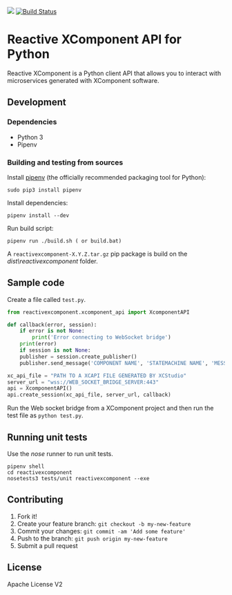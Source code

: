 [![](http://slack.xcomponent.com/badge.svg)](http://slack.xcomponent.com/)
[![Build Status](https://travis-ci.org/xcomponent/ReactiveXComponent.py.svg?branch=master)](https://travis-ci.org/xcomponent/ReactiveXComponent.py)

# Reactive XComponent API for Python 

Reactive XComponent is a Python client API that allows you to interact with microservices generated with XComponent software.

## Development

### Dependencies 

- Python 3
- Pipenv

### Building and testing from sources

Install <a href="https://docs.pipenv.org/">pipenv</a> (the officially recommended packaging tool for Python):

```
sudo pip3 install pipenv
```

Install dependencies:

```
pipenv install --dev
```

Run build script:

```
pipenv run ./build.sh ( or build.bat)
```

A ``reactivexcomponent-X.Y.Z.tar.gz`` pip package is build on the *dist\reactivexcomponent* folder.

## Sample code

Create a file called `test.py`.

```python
from reactivexcomponent.xcomponent_api import XcomponentAPI

def callback(error, session):
    if error is not None:
        print('Error connecting to WebSocket bridge')
	print(error)
    if session is not None:
	publisher = session.create_publisher()
	publisher.send_message('COMPONENT NAME', 'STATEMACHINE NAME', 'MESSAGE TYPE', { 'JSON': 'MESSAGE' })

xc_api_file = "PATH TO A XCAPI FILE GENERATED BY XCStudio"
server_url = "wss://WEB_SOCKET_BRIDGE_SERVER:443"
api = XcomponentAPI()
api.create_session(xc_api_file, server_url, callback)
```

Run the Web socket bridge from a XComponent project and then run the test file as `python test.py`.

## Running unit tests

Use the *nose* runner to run unit tests.

```
pipenv shell
cd reactivexcomponent
nosetests3 tests/unit reactivexcomponent --exe
```

## Contributing

1. Fork it!
2. Create your feature branch: `git checkout -b my-new-feature`
3. Commit your changes: `git commit -am 'Add some feature'`
4. Push to the branch: `git push origin my-new-feature`
5. Submit a pull request

## License

Apache License V2

